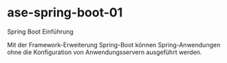 # ase-spring-boot-01
Spring Boot Einführung

Mit der Framework-Erweiterung Spring-Boot können Spring-Anwendungen ohne die Konfiguration von Anwendungsservern ausgeführt werden.
